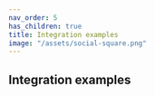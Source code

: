 ```yaml
---
nav_order: 5
has_children: true
title: Integration examples
image: "/assets/social-square.png"
---
```


## Integration examples
